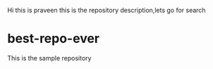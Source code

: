 Hi this is praveen this is the repository description,lets go for search


# best-repo-ever
This is the sample repository
